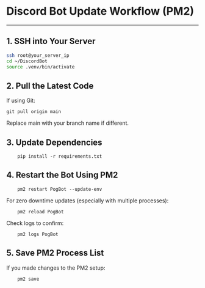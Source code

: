 # Discord Bot Update Workflow (PM2)

---

## 1. SSH into Your Server

```bash
ssh root@your_server_ip
cd ~/DiscordBot
source .venv/bin/activate
```


## 2. Pull the Latest Code
If using Git:
```
git pull origin main
```
Replace main with your branch name if different.


## 3. Update Dependencies
```
    pip install -r requirements.txt
```

## 4. Restart the Bot Using PM2
```
    pm2 restart PogBot --update-env
```
For zero downtime updates (especially with multiple processes):

```
    pm2 reload PogBot
```
Check logs to confirm:
```
    pm2 logs PogBot
```


## 5. Save PM2 Process List
If you made changes to the PM2 setup:
```
    pm2 save
```
